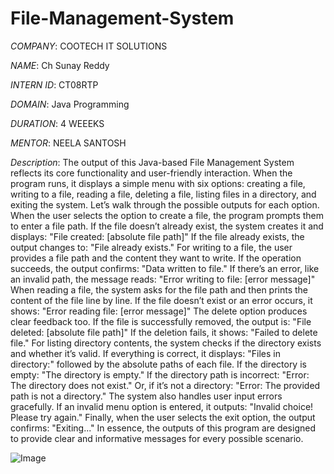 # File-Management-System

*COMPANY*: COOTECH IT SOLUTIONS

*NAME*:  Ch Sunay Reddy

*INTERN ID*: CT08RTP

*DOMAIN*: Java Programming

*DURATION*: 4 WEEEKS

*MENTOR*: NEELA SANTOSH

*Description*: The output of this Java-based File Management System reflects its core functionality and user-friendly interaction. When the program runs, it displays a simple menu with six options: creating a file, writing to a file, reading a file, deleting a file, listing files in a directory, and exiting the system. Let’s walk through the possible outputs for each option.
When the user selects the option to create a file, the program prompts them to enter a file path. If the file doesn’t already exist, the system creates it and displays:
"File created: [absolute file path]"
If the file already exists, the output changes to:
"File already exists."
For writing to a file, the user provides a file path and the content they want to write. If the operation succeeds, the output confirms:
"Data written to file."
If there’s an error, like an invalid path, the message reads:
"Error writing to file: [error message]"
When reading a file, the system asks for the file path and then prints the content of the file line by line. If the file doesn’t exist or an error occurs, it shows:
"Error reading file: [error message]"
The delete option produces clear feedback too. If the file is successfully removed, the output is:
"File deleted: [absolute file path]"
If the deletion fails, it shows:
"Failed to delete file."
For listing directory contents, the system checks if the directory exists and whether it’s valid. If everything is correct, it displays:
"Files in directory:" followed by the absolute paths of each file. If the directory is empty:
"The directory is empty."
If the directory path is incorrect:
"Error: The directory does not exist."
Or, if it’s not a directory:
"Error: The provided path is not a directory."
The system also handles user input errors gracefully. If an invalid menu option is entered, it outputs:
"Invalid choice! Please try again."
Finally, when the user selects the exit option, the output confirms:
"Exiting..."
In essence, the outputs of this program are designed to provide clear and informative messages for every possible scenario.


![Image](https://github.com/user-attachments/assets/0fc7de9c-9a7b-4968-9843-7b19d602fb05)
